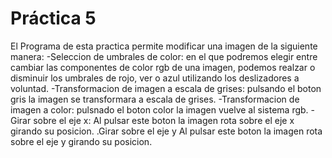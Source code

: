 # Práctica 5
El Programa de esta practica permite modificar una imagen de la siguiente manera:
-Seleccion de umbrales de color: en el que podremos elegir entre cambiar las componentes
de color rgb de una imagen, podemos realzar o disminuir los umbrales de rojo, ver o azul
utilizando los deslizadores a voluntad.
-Transformacion de imagen a escala de grises: pulsando el boton gris la imagen se transformara
a escala de grises.
-Transformacion de imagen a color: pulsnado el boton color la imagen vuelve al sistema rgb.
-Girar sobre el eje x: Al pulsar este boton la imagen rota sobre el eje x girando su posicion.
.Girar sobre el eje y Al pulsar este boton la imagen rota sobre el eje y girando su posicion.
